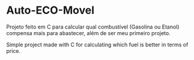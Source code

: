 # Auto-ECO-Movel
Projeto feito em C para calcular qual combustível (Gasolina ou Etanol) compensa mais para abastecer, além de ser meu primeiro projeto.

Simple project made with C for calculating which fuel is better in terms of price.
